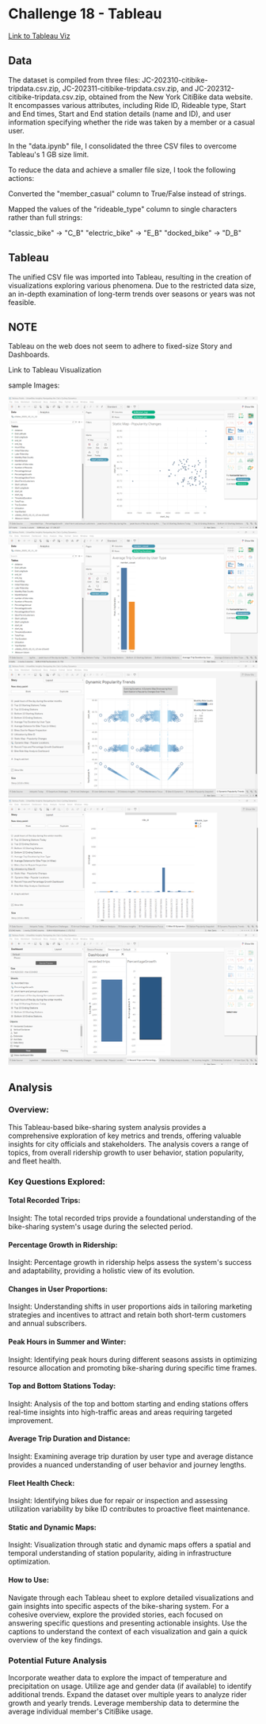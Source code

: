 # Challenge 18 - Tableau

[Link to Tableau Viz](https://public.tableau.com/views/UrbanBikeInsightsNavigatingtheCitysCyclingDynamics_17067096292050/UtilizationbyBikeID?:language=en-US&:display_count=n&:origin=viz_share_link)


## Data
The dataset is compiled from three files: JC-202310-citibike-tripdata.csv.zip, JC-202311-citibike-tripdata.csv.zip, and JC-202312-citibike-tripdata.csv.zip, obtained from the New York CitiBike data website. It encompasses various attributes, including Ride ID, Rideable type, Start and End times, Start and End station details (name and ID), and user information specifying whether the ride was taken by a member or a casual user.

In the "data.ipynb" file, I consolidated the three CSV files to overcome Tableau's 1 GB size limit.

To reduce the data and achieve a smaller file size, I took the following actions:

Converted the "member_casual" column to True/False instead of strings.

Mapped the values of the "rideable_type" column to single characters rather than full strings:

"classic_bike" -> "C_B"
"electric_bike" -> "E_B"
"docked_bike" -> "D_B"

## Tableau
The unified CSV file was imported into Tableau, resulting in the creation of visualizations exploring various phenomena. Due to the restricted data size, an in-depth examination of long-term trends over seasons or years was not feasible.

## NOTE
Tableau on the web does not seem to adhere to fixed-size Story and Dashboards.

Link to Tableau Visualization

sample Images:

![1](screenshots/1.png)
![2](screenshots/2.png)
![3](screenshots/3.png)
![4](screenshots/4.png)
![5](screenshots/5.png)

## Analysis

### Overview:
This Tableau-based bike-sharing system analysis provides a comprehensive exploration of key metrics and trends, offering valuable insights for city officials and stakeholders. The analysis covers a range of topics, from overall ridership growth to user behavior, station popularity, and fleet health.

### Key Questions Explored:
#### Total Recorded Trips:

Insight: The total recorded trips provide a foundational understanding of the bike-sharing system's usage during the selected period.

#### Percentage Growth in Ridership:

Insight: Percentage growth in ridership helps assess the system's success and adaptability, providing a holistic view of its evolution.

#### Changes in User Proportions:

Insight: Understanding shifts in user proportions aids in tailoring marketing strategies and incentives to attract and retain both short-term customers and annual subscribers.

#### Peak Hours in Summer and Winter:

Insight: Identifying peak hours during different seasons assists in optimizing resource allocation and promoting bike-sharing during specific time frames.

#### Top and Bottom Stations Today:

Insight: Analysis of the top and bottom starting and ending stations offers real-time insights into high-traffic areas and areas requiring targeted improvement.

#### Average Trip Duration and Distance:

Insight: Examining average trip duration by user type and average distance provides a nuanced understanding of user behavior and journey lengths.

#### Fleet Health Check:

Insight: Identifying bikes due for repair or inspection and assessing utilization variability by bike ID contributes to proactive fleet maintenance.

#### Static and Dynamic Maps:

Insight: Visualization through static and dynamic maps offers a spatial and temporal understanding of station popularity, aiding in infrastructure optimization.

#### How to Use:
Navigate through each Tableau sheet to explore detailed visualizations and gain insights into specific aspects of the bike-sharing system.
For a cohesive overview, explore the provided stories, each focused on answering specific questions and presenting actionable insights.
Use the captions to understand the context of each visualization and gain a quick overview of the key findings.


### Potential Future Analysis
Incorporate weather data to explore the impact of temperature and precipitation on usage.
Utilize age and gender data (if available) to identify additional trends.
Expand the dataset over multiple years to analyze rider growth and yearly trends.
Leverage membership data to determine the average individual member's CitiBike usage.